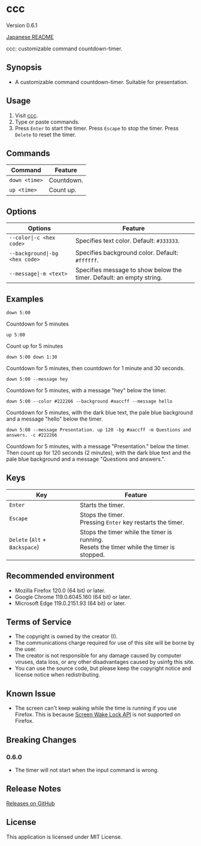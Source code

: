 # ccc

Version 0.6.1

[Japanese README](README.ja.md)

ccc: customizable command countdown-timer.

## Synopsis

- A customizable command countdown-timer. Suitable for presentation.

## Usage

1. Visit [ccc](https://taidalog.github.io/ccc/).
1. Type or paste commands.
1. Press `Enter` to start the timer. Press `Escape` to stop the timer. Press `Delete` to reset the timer.

## Commands

| Command       | Feature    |
| ------------- | ---------- |
| `down <time>` | Countdown. |
| `up <time>`   | Count up.  |

## Options

| Options                        | Feature                                                              |
| ------------------------------ | -------------------------------------------------------------------- |
| `--color\|-c <hex code>`       | Specifies text color. Default: `#333333`.                            |
| `--background\|-bg <hex code>` | Specifies background color. Default: `#ffffff`.                      |
| `--message\|-m <text>`         | Specifies message to show below the timer. Default: an empty string. |

## Examples

```
down 5:00
```

Countdown for 5 minutes

```
up 5:00
```

Count up for 5 minutes

```
down 5:00 down 1:30
```

Countdown for 5 minutes, then countdown for 1 minute and 30 seconds.

```
down 5:00 --message hey
```

Countdown for 5 minutes, with a message "hey" below the timer.

```
down 5:00 --color #222266 --background #aaccff --message hello
```

Countdown for 5 minutes, with the dark blue text, the pale blue background and a message "hello" below the timer.

```
down 5:00 --message Presentation. up 120 -bg #aaccff -m Questions and answers. -c #222266
```

Countdown for 5 minutes, with a message "Presentation." below the timer. Then count up for 120 seconds (2 minutes), with the dark blue text and the pale blue background and a message "Questions and answers.".

## Keys

| Key                            | Feature                                                                                     |
| ------------------------------ | ------------------------------------------------------------------------------------------- |
| `Enter`                        | Starts the timer.                                                                           |
| `Escape`                       | Stops the timer.<br>Pressing `Enter` key restarts the timer.                                |
| `Delete` (`Alt` + `Backspace`) | Stops the timer while the timer is running.<br>Resets the timer while the timer is stopped. |

## Recommended environment

- Mozilla Firefox 120.0 (64 bit) or later.
- Google Chrome 119.0.6045.160 (64 bit) or later.
- Microsoft Edge 119.0.2151.93 (64 bit) or later.

## Terms of Service

- The copyright is owned by the creator (I).
- The communications charge required for use of this site will be borne by the user.
- The creator is not responsible for any damage caused by computer viruses, data loss, or any other disadvantages caused by usinfg this site.
- You can use the source code, but please keep the copyright notice and license notice when redistributing.

## Known Issue

- The screen can't keep waking while the time is running if you use Firefox. This is because [Screen Wake Lock API](https://developer.mozilla.org/en-US/docs/Web/API/Screen_Wake_Lock_API) is not supported on Firefox.

## Breaking Changes

### 0.6.0

- The timer will not start when the input command is wrong.

## Release Notes

[Releases on GitHub](https://github.com/taidalog/ccc/releases)

## License

This application is licensed under MIT License.
